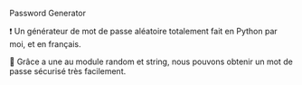 Password Generator

❗ Un générateur de mot de passe aléatoire totalement fait en Python par moi, et en français.

🔮 Grâce a une au module random et string, nous pouvons obtenir un mot de passe sécurisé très facilement.
